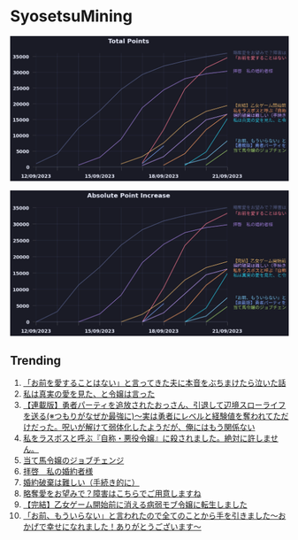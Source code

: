 # SyosetsuMining


![](https://raw.githubusercontent.com/exc4l/SyosetsuMining/main/plots/point_trend.png)

![](https://raw.githubusercontent.com/exc4l/SyosetsuMining/main/plots/point_increase.png)


## Trending

1. [「お前を愛することはない」と言ってきた夫に本音をぶちまけたら泣いた話](https://ncode.syosetu.com/n5113ik/)
2. [私は真実の愛を見た、と令嬢は言った](https://ncode.syosetu.com/n6376ik/)
3. [【連載版】勇者パーティを追放されたおっさん、引退して辺境スローライフを送る(※つもりがなぜか最強に)～実は勇者にレベルと経験値を奪われてただけだった。呪いが解けて弱体化したようだが、俺にはもう関係ない](https://ncode.syosetu.com/n5579ik/)
4. [私をラスボスと呼ぶ『自称・悪役令嬢』に殺されました。絶対に許しません。](https://ncode.syosetu.com/n5542ik/)
5. [当て馬令嬢のジョブチェンジ](https://ncode.syosetu.com/n6557ik/)
6. [拝啓　私の婚約者様](https://ncode.syosetu.com/n4140ik/)
7. [婚約破棄は難しい（手続き的に）](https://ncode.syosetu.com/n5468ik/)
8. [略奪愛をお望みで？障害はこちらでご用意しますね](https://ncode.syosetu.com/n2305ik/)
9. [【完結】乙女ゲーム開始前に消える病弱モブ令嬢に転生しました](https://ncode.syosetu.com/n7771ij/)
10. [「お前、もういらない」と言われたので全てのことから手を引きました～おかげで幸せになれました！ありがとうございます～](https://ncode.syosetu.com/n5862ik/)
